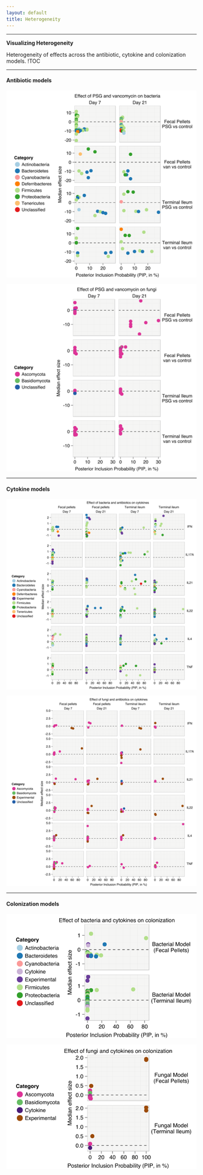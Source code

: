 ```yaml
---
layout: default
title: Heterogeneity
---
```

---
**Visualizing Heterogeneity**

Heterogeneity of effects across the antibiotic, cytokine and colonization models.
!TOC


---
#### Antibiotic models

![Heterogeneity in the effect of PSG and vancomycin on the bacterial community.](assets/figures/heterogeneity_anti_bact.svg)

![Heterogeneity in the effect of PSG and vancomycin on fungal community.](assets/figures/heterogeneity_anti_fung.svg)

---

#### Cytokine models
![Heterogeneity in the effect of bacteria and antibiotics on cytokines.](assets/figures/heterogeneity_cyto_bact.svg)

![Heterogeneity in the effect of fungi and antibiotics on cytokines.](assets/figures/heterogeneity_cyto_fung.svg)

---
#### Colonization models
![Heterogeneity in the effect of bacteria and cytokines on _C. albicans_ colonization.](assets/figures/heterogeneity_cfu_bact.svg)

![Heterogeneity in the effect of fungi and cytokines on _C. albicans_ colonization.](assets/figures/heterogeneity_cfu_fung.svg)

